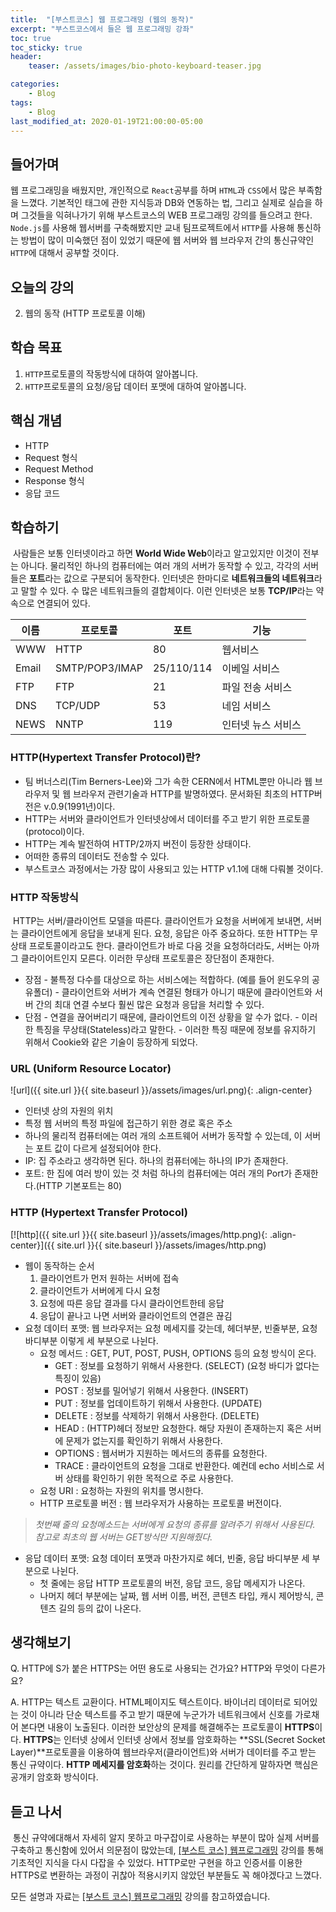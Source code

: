 ```yaml
---
title:  "[부스트코스] 웹 프로그래밍 (웹의 동작)"
excerpt: "부스트코스에서 들은 웹 프로그래밍 강좌"
toc: true
toc_sticky: true
header:
    teaser: /assets/images/bio-photo-keyboard-teaser.jpg

categories:
    - Blog
tags:
    - Blog
last_modified_at: 2020-01-19T21:00:00-05:00
---
```



## 들어가며

웹 프로그래밍을 배웠지만, 개인적으로 `React`공부를 하며 `HTML`과 `CSS`에서 많은 부족함을 느꼈다. 기본적인 태그에 관한 지식등과 DB와 연동하는 법, 그리고 실제로 실습을 하며 그것들을 익혀나가기 위해 부스트코스의 WEB 프로그래밍 강의를 들으려고 한다. `Node.js`를 사용해 웹서버를 구축해봤지만 교내 팀프로젝트에서 `HTTP`를 사용해 통신하는 방법이 많이 미숙했던 점이 있었기 때문에 웹 서버와 웹 브라우저 간의 통신규약인 `HTTP`에 대해서 공부할 것이다.



## 오늘의 강의

2) 웹의 동작 (HTTP 프로토콜 이해)



## 학습 목표

1.  `HTTP`프로토콜의 작동방식에 대하여 알아봅니다.
2.  `HTTP`프로토콜의 요청/응답 데이터 포맷에 대하여 알아봅니다.



## 핵심 개념

-   HTTP
-   Request 형식
-   Request Method
-   Response 형식
-   응답 코드



## 학습하기

​	사람들은 보통 인터넷이라고 하면 **World Wide Web**이라고 알고있지만 이것이 전부는 아니다. 물리적인 하나의 컴퓨터에는 여러 개의 서버가 동작할 수 있고, 각각의 서버들은 **포트**라는 값으로 구분되어 동작한다. 인터넷은 한마디로 **네트워크들의 네트워크**라고 말할 수 있다. 수 많은 네트워크들의 결합체이다. 이런 인터넷은 보통 **TCP/IP**라는 약속으로 연결되어 있다.

| 이름  | 프로토콜       | 포트       | 기능               |
| ----- | -------------- | ---------- | ------------------ |
| WWW   | HTTP           | 80         | 웹서비스           |
| Email | SMTP/POP3/IMAP | 25/110/114 | 이베일 서비스      |
| FTP   | FTP            | 21         | 파일 전송 서비스   |
| DNS   | TCP/UDP        | 53         | 네임 서비스        |
| NEWS  | NNTP           | 119        | 인터넷 뉴스 서비스 |

### HTTP(Hypertext Transfer Protocol)란?

-   팀 버너스리(Tim Berners-Lee)와 그가 속한 CERN에서 HTML뿐만 아니라 웹 브라우저 및 웹 브라우저 관련기술과 HTTP를 발명하였다. 문서화된 최초의 HTTP버전은 v.0.9(1991년)이다.
-   HTTP는 서버와 클라이언트가 인터넷상에서 데이터를 주고 받기 위한 프로토콜(protocol)이다.
-   HTTP는 계속 발전하여 HTTP/2까지 버전이 등장한 상태이다.
-   어떠한 종류의 데이터도 전송할 수 있다.
-   부스트코스 과정에서는 가장 많이 사용되고 있는 HTTP v1.1에 대해 다뤄볼 것이다.

### HTTP 작동방식

​	HTTP는 서버/클라이언트 모델을 따른다. 클라이언트가 요청을 서버에게 보내면, 서버는 클라이언트에게 응답을 보내게 된다. 요청, 응답은 아주 중요하다. 또한 HTTP는 무상태 프로토콜이라고도 한다. 클라이언트가 바로 다음 것을 요청하더라도, 서버는 아까 그 클라이어트인지 모른다. 이러한 무상태 프로토콜은 장단점이 존재한다.

-   장점
    \- 불특정 다수를 대상으로 하는 서비스에는 적합하다. (예를 들어 윈도우의 공유폴더)
    \- 클라이언트와 서버가 계속 연결된 형태가 아니기 때문에 클라이언트와 서버 간의 최대 연결 수보다 훨씬 많은 요청과 응답을 처리할 수 있다.
-   단점
    \- 연결을 끊어버리기 때문에, 클라이언트의 이전 상황을 알 수가 없다.
    \- 이러한 특징을 무상태(Stateless)라고 말한다.
    \- 이러한 특징 때문에 정보를 유지하기 위해서 Cookie와 같은 기술이 등장하게 되었다.

### URL (Uniform Resource Locator)

![url]({{ site.url }}{{ site.baseurl }}/assets/images/url.png){: .align-center}

-   인터넷 상의 자원의 위치
-   특정 웹 서버의 특정 파일에 접근하기 위한 경로 혹은 주소
-   하나의 물리적 컴퓨터에는 여러 개의 소프트웨어 서버가 동작할 수 있는데, 이 서버는 포트 값이 다르게 설정되어야 한다.
-   IP: 집 주소라고 생각하면 된다. 하나의 컴퓨터에는 하나의 IP가 존재한다.
-   포트: 한 집에 여러 방이 있는 것 처럼 하나의 컴퓨터에는 여러 개의 Port가 존재한다.(HTTP 기본포트는 80)

### HTTP (Hypertext Transfer Protocol)

[![http]({{ site.url }}{{ site.baseurl }}/assets/images/http.png){: .align-center}]({{ site.url }}{{ site.baseurl }}/assets/images/http.png)

-   웹이 동작하는 순서
    1.  클라이언트가 먼저 원하는 서버에 접속
    2.  클라이언트가 서버에게 다시 요청
    3.  요청에 따른 응답 결과를 다시 클라이언트한테 응답
    4.  응답이 끝나고 나면 서버와 클라이언트의 연결은 끊김
-   요청 데이터 포맷: 웹 브라우저는 요청 메세지를 갖는데, 헤더부분, 빈줄부분, 요청 바디부분 이렇게 세 부분으로 나뉜다.
    -   요청 메서드 : GET, PUT, POST, PUSH, OPTIONS 등의 요청 방식이 온다.
        -   GET : 정보를 요청하기 위해서 사용한다. (SELECT) (요청 바디가 없다는 특징이 있음)
        -   POST : 정보를 밀어넣기 위해서 사용한다. (INSERT)
        -   PUT : 정보를 업데이트하기 위해서 사용한다. (UPDATE)
        -   DELETE : 정보를 삭제하기 위해서 사용한다. (DELETE)
        -   HEAD : (HTTP)헤더 정보만 요청한다. 해당 자원이 존재하는지 혹은 서버에 문제가 없는지를 확인하기 위해서 사용한다.
        -   OPTIONS : 웹서버가 지원하는 메서드의 종류를 요청한다.
        -   TRACE : 클라이언트의 요청을 그대로 반환한다. 예컨데 echo 서비스로 서버 상태를 확인하기 위한 목적으로 주로 사용한다.
    -   요청 URI : 요청하는 자원의 위치를 명시한다.
    -   HTTP 프로토콜 버전 : 웹 브라우저가 사용하는 프로토콜 버전이다.

>   *첫번째 줄의 요청메소드는 서버에게 요청의 종류를 알려주기 위해서 사용된다.
>   참고로 최초의 웹 서버는 GET방식만 지원해줬다.*

-   응답 데이터 포맷: 요청 데이터 포맷과 마찬가지로 헤더, 빈줄, 응답 바디부분 세 부분으로 나뉜다.
    -   첫 줄에는 응답 HTTP 프로토콜의 버전, 응답 코드, 응답 메세지가 나온다.
    -   나머지 헤더 부분에는 날짜, 웹 서버 이름, 버전, 콘텐츠 타입, 캐시 제어방식, 콘텐츠 길의 등의 값이 나온다.



## 생각해보기

Q. HTTP에 S가 붙은 HTTPS는 어떤 용도로 사용되는 건가요? HTTP와 무엇이 다른가요?

A. HTTP는 텍스트 교환이다. HTML페이지도 텍스트이다. 바이너리 데이터로 되어있는 것이 아니라 단순 텍스트를 주고 받기 때문에 누군가가 네트워크에서 신호를 가로채어 본다면 내용이 노출된다. 이러한 보안상의 문제를 해결해주는 프로토콜이 **HTTPS**이다. **HTTPS**는 인터넷 상에서 인터넷 상에서 정보를 암호화하는 **SSL(Secret Socket Layer)**프로토콜을 이용하여 웹브라우저(클라이언트)와 서버가 데이터를 주고 받는 통신 규약이다. **HTTP 메세지를 암호화**하는 것이다. 원리를 간단하게 말하자면 핵심은 공개키 암호화 방식이다.

[HTTP, HTTPS 참조]: https://jeong-pro.tistory.com/89



## 듣고 나서

​	통신 규약에대해서 자세히 알지 못하고 마구잡이로 사용하는 부분이 많아 실제 서버를 구축하고 통신함에 있어서 의문점이 많았는데, [[부스트 코스] 웹프로그래밍](https://www.edwith.org/boostcourse-web/lecture/16661) 강의를 통해 기초적인 지식을 다시 다잡을 수 있었다. HTTP로만 구현을 하고 인증서를 이용한 HTTPS로 변환하는 과정이 귀찮아 적용시키지 않았던 부분들도 꼭 해야겠다고 느꼈다.



모든 설명과 자료는 [[부스트 코스] 웹프로그래밍](https://www.edwith.org/boostcourse-web/lecture/16661) 강의를 참고하였습니다.